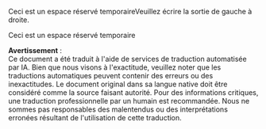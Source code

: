 Ceci est un espace réservé temporaireVeuillez écrire la sortie de gauche à droite.

Ceci est un espace réservé temporaire

**Avertissement** :  
Ce document a été traduit à l'aide de services de traduction automatisée par IA. Bien que nous visons à l'exactitude, veuillez noter que les traductions automatiques peuvent contenir des erreurs ou des inexactitudes. Le document original dans sa langue native doit être considéré comme la source faisant autorité. Pour des informations critiques, une traduction professionnelle par un humain est recommandée. Nous ne sommes pas responsables des malentendus ou des interprétations erronées résultant de l'utilisation de cette traduction.